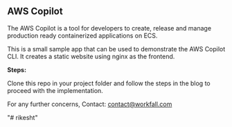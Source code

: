 ## AWS Copilot

The AWS Copilot is a tool for developers to create, release and manage production ready containerized applications on ECS.

This is a small sample app that can be used to demonstrate the AWS Copilot CLI. It creates a static website using nginx as the frontend. 

**Steps:**

Clone this repo in your project folder and follow the steps in the blog to proceed with the implementation.

For any further concerns, Contact: contact@workfall.com

"# rikesht" 
